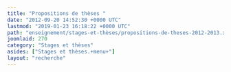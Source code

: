```yaml
---
title: "Propositions de thèses "
date: "2012-09-20 14:52:30 +0000 UTC"
lastmod: "2019-01-23 16:18:22 +0000 UTC"
path: "enseignement/stages-et-thèses/propositions-de-theses-2012-2013.xx.md"
joomlaid: 270
category: "Stages et thèses"
asides: ["Stages et thèses.+menu+"]
layout: "recherche"
---
```


